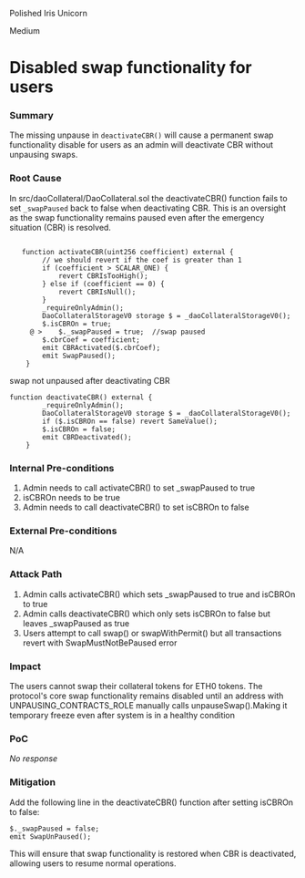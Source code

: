 Polished Iris Unicorn

Medium

# Disabled swap functionality for users

### Summary

The missing unpause in `deactivateCBR()` will cause a permanent swap functionality disable for users as an admin will deactivate CBR without unpausing swaps.

### Root Cause

In src/daoCollateral/DaoCollateral.sol the deactivateCBR() function fails to set `_swapPaused`  back to false when deactivating CBR. This is an oversight as the swap functionality remains paused even after the emergency situation (CBR) is resolved.

```solidity 

   function activateCBR(uint256 coefficient) external {
        // we should revert if the coef is greater than 1
        if (coefficient > SCALAR_ONE) {
            revert CBRIsTooHigh();
        } else if (coefficient == 0) {
            revert CBRIsNull();
        }
        _requireOnlyAdmin();
        DaoCollateralStorageV0 storage $ = _daoCollateralStorageV0();
        $.isCBROn = true;
     @ >    $._swapPaused = true;  //swap paused 
        $.cbrCoef = coefficient;
        emit CBRActivated($.cbrCoef);
        emit SwapPaused();
    }

```


swap not unpaused after deactivating CBR
```solidity 
function deactivateCBR() external {
        _requireOnlyAdmin();
        DaoCollateralStorageV0 storage $ = _daoCollateralStorageV0();
        if ($.isCBROn == false) revert SameValue();
        $.isCBROn = false;
        emit CBRDeactivated();
    }
```

### Internal Pre-conditions

1. Admin needs to call activateCBR() to set _swapPaused to true
2. isCBROn needs to be true
3. Admin needs to call deactivateCBR() to set isCBROn to false

### External Pre-conditions

N/A

### Attack Path

1. Admin calls activateCBR() which sets _swapPaused to true and isCBROn to true
2. Admin calls deactivateCBR() which only sets isCBROn to false but leaves _swapPaused as true
3. Users attempt to call swap() or swapWithPermit() but all transactions revert with SwapMustNotBePaused error

### Impact

The users cannot swap their collateral tokens for ETH0 tokens. The protocol's core swap functionality remains  disabled until an address with UNPAUSING_CONTRACTS_ROLE manually calls unpauseSwap().Making it temporary freeze even after system is in a healthy condition 

### PoC

_No response_

### Mitigation

Add the following line in the deactivateCBR() function after setting isCBROn to false:
``` solidity 
$._swapPaused = false;
emit SwapUnPaused();
```

This will ensure that swap functionality is restored when CBR is deactivated, allowing users to resume normal operations.